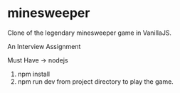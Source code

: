 # minesweeper
Clone of the legendary minesweeper game in VanillaJS.

An Interview Assignment

Must Have -> nodejs

1.  npm install
2.  npm run dev
from project directory to play the game.
